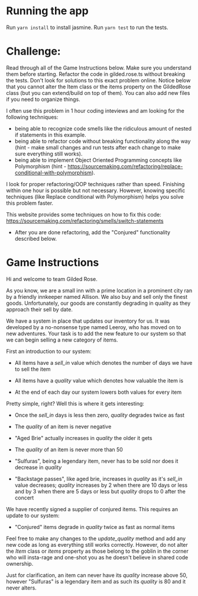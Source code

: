 # Running the app

Run `yarn install` to install jasmine. Run `yarn test` to run the tests.

# Challenge:

Read through all of the Game Instructions below. Make sure you understand them before starting.
Refactor the code in gilded.rose.ts without breaking the tests.
Don't look for solutions to this exact problem online.
Notice below that you cannot alter the Item class or the items property on the GildedRose class (but you can extend/build on top of them). You can also add new files if you need to organize things.

I often use this problem in 1 hour coding inteviews and am looking for the following techniques:
  - being able to recognize code smells like the ridiculous amount of nested if statements in this example.
  - being able to refactor code without breaking functionality along the way (hint - make small changes and run tests after each change to make sure everything still works).
  - being able to implement Object Oriented Programming concepts like Polymorphism (hint - https://sourcemaking.com/refactoring/replace-conditional-with-polymorphism).

I look for proper refactoring/OOP techniques rather than speed. Finishing within one hour is possible but not necessary.
However, knowing specific techniques (like Replace conditional with Polymorphism) helps you solve this problem faster.

This website provides some techniques on how to fix this code: https://sourcemaking.com/refactoring/smells/switch-statements

- After you are done refactoring, add the "Conjured" functionality described below.

# Game Instructions

Hi and welcome to team Gilded Rose.

As you know, we are a small inn with a prime location in a prominent city ran
by a friendly innkeeper named Allison.  We also buy and sell only the finest
goods. Unfortunately, our goods are constantly degrading in quality as they
approach their sell by date.

We have a system in place that updates our inventory for us. It was developed
by a no-nonsense type named Leeroy, who has moved on to new adventures. Your
task is to add the new feature to our system so that we can begin selling a
new category of items.

First an introduction to our system:

  - All items have a *sell_in* value which denotes the number of days we have to
    sell the item

  - All items have a *quality* value which denotes how valuable the item is

  - At the end of each day our system lowers both values for every item

Pretty simple, right? Well this is where it gets interesting:

  - Once the *sell_in* days is less then zero, *quality* degrades twice as fast

  - The *quality* of an item is never negative

  - "Aged Brie" actually increases in *quality* the older it gets

  - The *quality* of an item is never more than 50

  - "Sulfuras", being a legendary item, never has to be sold nor does it
    decrease in *quality*

  - "Backstage passes", like aged brie, increases in *quality* as it's *sell_in*
    value decreases; *quality* increases by 2 when there are 10 days or less
    and by 3 when there are 5 days or less but *quality* drops to 0 after the
    concert

We have recently signed a supplier of conjured items. This requires an update
to our system:

  - "Conjured" items degrade in *quality* twice as fast as normal items

Feel free to make any changes to the *update_quality* method and add any new
code as long as everything still works correctly. However, do not alter the
*Item* class or *items* property as those belong to the goblin in the corner
who will insta-rage and one-shot you as he doesn't believe in shared code
ownership.

Just for clarification, an item can never have its *quality* increase above 50,
however "Sulfuras" is a legendary item and as such its *quality* is 80 and it
never alters.
